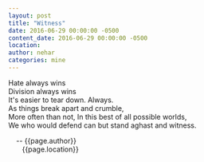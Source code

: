 ```yaml
---
layout: post
title: "Witness"
date: 2016-06-29 00:00:00 -0500
content_date: 2016-06-29 00:00:00 -0500
location:
author: nehar
categories: mine
---
```


Hate always wins <br>
Division always wins <br>
It's easier to tear down. Always. <br> 
As things break apart and crumble, <br>
More often than not, In this best of all possible worlds, <br>
We who would defend can but stand aghast and witness.

&nbsp;&nbsp;&nbsp;&nbsp;-- {{page.author}} <br>
&nbsp;&nbsp;&nbsp;&nbsp;&nbsp;&nbsp;&nbsp;{{page.location}}
